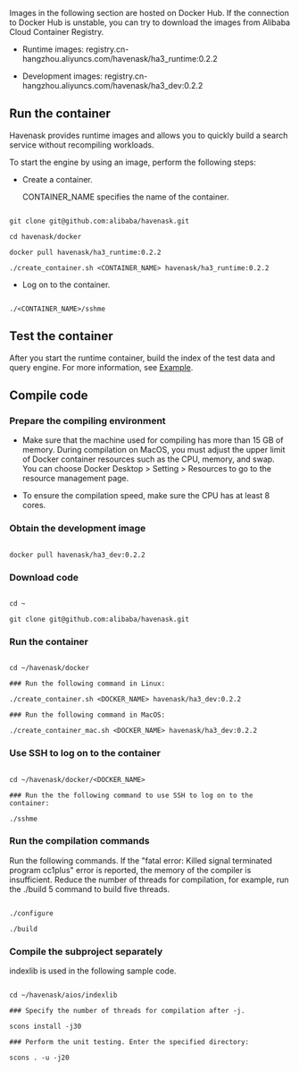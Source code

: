 Images in the following section are hosted on Docker Hub. If the connection to Docker Hub is unstable, you can try to download the images from Alibaba Cloud Container Registry.

* Runtime images: registry.cn-hangzhou.aliyuncs.com/havenask/ha3_runtime:0.2.2

* Development images: registry.cn-hangzhou.aliyuncs.com/havenask/ha3_dev:0.2.2



## Run the container

Havenask provides runtime images and allows you to quickly build a search service without recompiling workloads.



To start the engine by using an image, perform the following steps:

* Create a container.

   CONTAINER_NAME specifies the name of the container.

```

git clone git@github.com:alibaba/havenask.git

cd havenask/docker

docker pull havenask/ha3_runtime:0.2.2

./create_container.sh <CONTAINER_NAME> havenask/ha3_runtime:0.2.2

```



* Log on to the container.

```

./<CONTAINER_NAME>/sshme

```



## Test the container

After you start the runtime container, build the index of the test data and query engine. For more information, see [Example](https://github.com/alibaba/havenask/tree/main/example).



## Compile code



### Prepare the compiling environment

* Make sure that the machine used for compiling has more than 15 GB of memory. During compilation on MacOS, you must adjust the upper limit of Docker container resources such as the CPU, memory, and swap. You can choose Docker Desktop > Setting > Resources to go to the resource management page.

* To ensure the compilation speed, make sure the CPU has at least 8 cores.



### Obtain the development image



```

docker pull havenask/ha3_dev:0.2.2

```

### Download code

```

cd ~

git clone git@github.com:alibaba/havenask.git

```



### Run the container

```

cd ~/havenask/docker

### Run the following command in Linux:

./create_container.sh <DOCKER_NAME> havenask/ha3_dev:0.2.2

### Run the following command in MacOS:

./create_container_mac.sh <DOCKER_NAME> havenask/ha3_dev:0.2.2

```

### Use SSH to log on to the container

```

cd ~/havenask/docker/<DOCKER_NAME>

### Run the the following command to use SSH to log on to the container:

./sshme

```



### Run the compilation commands

Run the following commands. If the "fatal error: Killed signal terminated program cc1plus" error is reported, the memory of the compiler is insufficient. Reduce the number of threads for compilation, for example, run the ./build 5 command to build five threads.

```

./configure

./build

```

### Compile the subproject separately

indexlib is used in the following sample code.

```

cd ~/havenask/aios/indexlib

### Specify the number of threads for compilation after -j.

scons install -j30

### Perform the unit testing. Enter the specified directory:

scons . -u -j20

```
